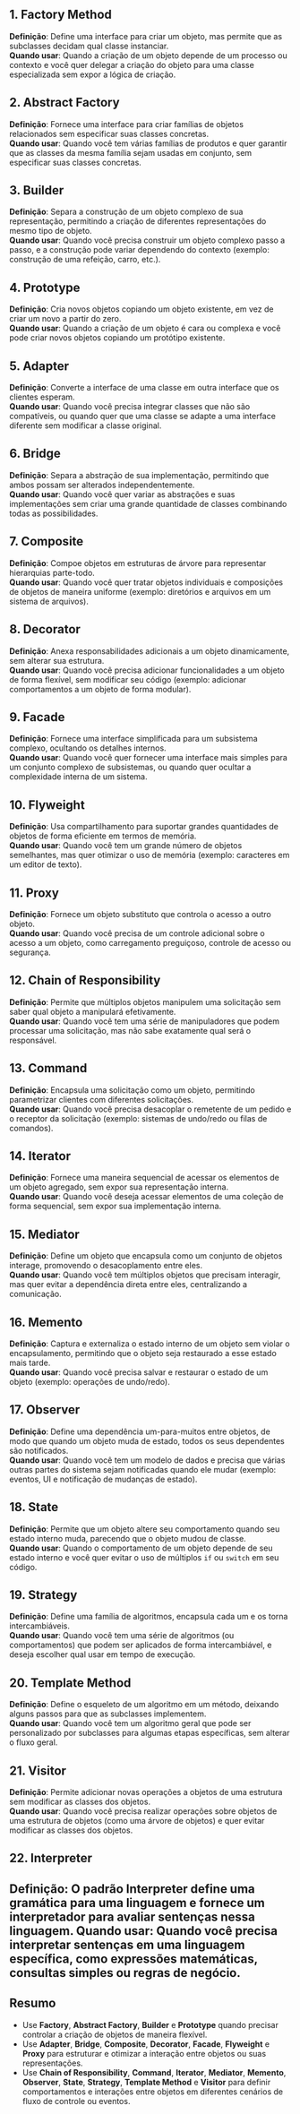 ## 1. Factory Method
**Definição**: Define uma interface para criar um objeto, mas permite que as subclasses decidam qual classe instanciar.  
**Quando usar**: Quando a criação de um objeto depende de um processo ou contexto e você quer delegar a criação do objeto para uma classe especializada sem expor a lógica de criação.

## 2. Abstract Factory
**Definição**: Fornece uma interface para criar famílias de objetos relacionados sem especificar suas classes concretas.  
**Quando usar**: Quando você tem várias famílias de produtos e quer garantir que as classes da mesma família sejam usadas em conjunto, sem especificar suas classes concretas.

## 3. Builder
**Definição**: Separa a construção de um objeto complexo de sua representação, permitindo a criação de diferentes representações do mesmo tipo de objeto.  
**Quando usar**: Quando você precisa construir um objeto complexo passo a passo, e a construção pode variar dependendo do contexto (exemplo: construção de uma refeição, carro, etc.).

## 4. Prototype
**Definição**: Cria novos objetos copiando um objeto existente, em vez de criar um novo a partir do zero.  
**Quando usar**: Quando a criação de um objeto é cara ou complexa e você pode criar novos objetos copiando um protótipo existente.

## 5. Adapter
**Definição**: Converte a interface de uma classe em outra interface que os clientes esperam.  
**Quando usar**: Quando você precisa integrar classes que não são compatíveis, ou quando quer que uma classe se adapte a uma interface diferente sem modificar a classe original.

## 6. Bridge
**Definição**: Separa a abstração de sua implementação, permitindo que ambos possam ser alterados independentemente.  
**Quando usar**: Quando você quer variar as abstrações e suas implementações sem criar uma grande quantidade de classes combinando todas as possibilidades.

## 7. Composite
**Definição**: Compoe objetos em estruturas de árvore para representar hierarquias parte-todo.  
**Quando usar**: Quando você quer tratar objetos individuais e composições de objetos de maneira uniforme (exemplo: diretórios e arquivos em um sistema de arquivos).

## 8. Decorator
**Definição**: Anexa responsabilidades adicionais a um objeto dinamicamente, sem alterar sua estrutura.  
**Quando usar**: Quando você precisa adicionar funcionalidades a um objeto de forma flexível, sem modificar seu código (exemplo: adicionar comportamentos a um objeto de forma modular).

## 9. Facade
**Definição**: Fornece uma interface simplificada para um subsistema complexo, ocultando os detalhes internos.  
**Quando usar**: Quando você quer fornecer uma interface mais simples para um conjunto complexo de subsistemas, ou quando quer ocultar a complexidade interna de um sistema.

## 10. Flyweight
**Definição**: Usa compartilhamento para suportar grandes quantidades de objetos de forma eficiente em termos de memória.  
**Quando usar**: Quando você tem um grande número de objetos semelhantes, mas quer otimizar o uso de memória (exemplo: caracteres em um editor de texto).

## 11. Proxy
**Definição**: Fornece um objeto substituto que controla o acesso a outro objeto.  
**Quando usar**: Quando você precisa de um controle adicional sobre o acesso a um objeto, como carregamento preguiçoso, controle de acesso ou segurança.

## 12. Chain of Responsibility
**Definição**: Permite que múltiplos objetos manipulem uma solicitação sem saber qual objeto a manipulará efetivamente.  
**Quando usar**: Quando você tem uma série de manipuladores que podem processar uma solicitação, mas não sabe exatamente qual será o responsável.

## 13. Command
**Definição**: Encapsula uma solicitação como um objeto, permitindo parametrizar clientes com diferentes solicitações.  
**Quando usar**: Quando você precisa desacoplar o remetente de um pedido e o receptor da solicitação (exemplo: sistemas de undo/redo ou filas de comandos).

## 14. Iterator
**Definição**: Fornece uma maneira sequencial de acessar os elementos de um objeto agregado, sem expor sua representação interna.  
**Quando usar**: Quando você deseja acessar elementos de uma coleção de forma sequencial, sem expor sua implementação interna.

## 15. Mediator
**Definição**: Define um objeto que encapsula como um conjunto de objetos interage, promovendo o desacoplamento entre eles.  
**Quando usar**: Quando você tem múltiplos objetos que precisam interagir, mas quer evitar a dependência direta entre eles, centralizando a comunicação.

## 16. Memento
**Definição**: Captura e externaliza o estado interno de um objeto sem violar o encapsulamento, permitindo que o objeto seja restaurado a esse estado mais tarde.  
**Quando usar**: Quando você precisa salvar e restaurar o estado de um objeto (exemplo: operações de undo/redo).

## 17. Observer
**Definição**: Define uma dependência um-para-muitos entre objetos, de modo que quando um objeto muda de estado, todos os seus dependentes são notificados.  
**Quando usar**: Quando você tem um modelo de dados e precisa que várias outras partes do sistema sejam notificadas quando ele mudar (exemplo: eventos, UI e notificação de mudanças de estado).

## 18. State
**Definição**: Permite que um objeto altere seu comportamento quando seu estado interno muda, parecendo que o objeto mudou de classe.  
**Quando usar**: Quando o comportamento de um objeto depende de seu estado interno e você quer evitar o uso de múltiplos `if` ou `switch` em seu código.

## 19. Strategy
**Definição**: Define uma família de algoritmos, encapsula cada um e os torna intercambiáveis.  
**Quando usar**: Quando você tem uma série de algoritmos (ou comportamentos) que podem ser aplicados de forma intercambiável, e deseja escolher qual usar em tempo de execução.

## 20. Template Method
**Definição**: Define o esqueleto de um algoritmo em um método, deixando alguns passos para que as subclasses implementem.  
**Quando usar**: Quando você tem um algoritmo geral que pode ser personalizado por subclasses para algumas etapas específicas, sem alterar o fluxo geral.

## 21. Visitor
**Definição**: Permite adicionar novas operações a objetos de uma estrutura sem modificar as classes dos objetos.  
**Quando usar**: Quando você precisa realizar operações sobre objetos de uma estrutura de objetos (como uma árvore de objetos) e quer evitar modificar as classes dos objetos.

## 22. Interpreter
**Definição**: O padrão Interpreter define uma gramática para uma linguagem e fornece um interpretador para avaliar sentenças nessa linguagem.
**Quando usar**: Quando você precisa interpretar sentenças em uma linguagem específica, como expressões matemáticas, consultas simples ou regras de negócio.
---

## Resumo

- Use **Factory**, **Abstract Factory**, **Builder** e **Prototype** quando precisar controlar a criação de objetos de maneira flexível.
- Use **Adapter**, **Bridge**, **Composite**, **Decorator**, **Facade**, **Flyweight** e **Proxy** para estruturar e otimizar a interação entre objetos ou suas representações.
- Use **Chain of Responsibility**, **Command**, **Iterator**, **Mediator**, **Memento**, **Observer**, **State**, **Strategy**, **Template Method** e **Visitor** para definir comportamentos e interações entre objetos em diferentes cenários de fluxo de controle ou eventos.
